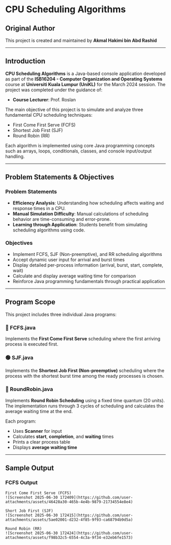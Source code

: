 # CPU Scheduling Algorithms

## Original Author  
This project is created and maintained by **Akmal Hakimi bin Abd Rashid**

---

## Introduction  
**CPU Scheduling Algorithms** is a Java-based console application developed as part of the **ISB16204 - Computer Organization and Operating Systems** course at **Universiti Kuala Lumpur (UniKL)** for the March 2024 session. The project was completed under the guidance of:

- **Course Lecturer**: Prof. Roslan

The main objective of this project is to simulate and analyze three fundamental CPU scheduling techniques:
- First Come First Serve (FCFS)
- Shortest Job First (SJF)
- Round Robin (RR)

Each algorithm is implemented using core Java programming concepts such as arrays, loops, conditionals, classes, and console input/output handling.

---

## Problem Statements & Objectives

### Problem Statements
- **Efficiency Analysis**: Understanding how scheduling affects waiting and response times in a CPU.
- **Manual Simulation Difficulty**: Manual calculations of scheduling behavior are time-consuming and error-prone.
- **Learning through Application**: Students benefit from simulating scheduling algorithms using code.

### Objectives
- Implement FCFS, SJF (Non-preemptive), and RR scheduling algorithms
- Accept dynamic user input for arrival and burst times
- Display detailed per-process information (arrival, burst, start, complete, wait)
- Calculate and display average waiting time for comparison
- Reinforce Java programming fundamentals through practical application

---

## Program Scope  

This project includes three individual Java programs:

### 🔵 FCFS.java  
Implements the **First Come First Serve** scheduling where the first arriving process is executed first.

### 🟢 SJF.java  
Implements the **Shortest Job First (Non-preemptive)** scheduling where the process with the shortest burst time among the ready processes is chosen.

### 🔴 RoundRobin.java  
Implements **Round Robin Scheduling** using a fixed time quantum (20 units). The implementation runs through 3 cycles of scheduling and calculates the average waiting time at the end.

Each program:
- Uses **Scanner** for input
- Calculates **start**, **completion**, and **waiting** times
- Prints a clear process table
- Displays **average waiting time**

---

## Sample Output

### FCFS Output
```text
First Come First Serve (FCFS)
![Screenshot 2025-06-30 172409](https://github.com/user-attachments/assets/46428a30-465b-4e4b-9879-21734554e8e4)

Short Job First (SJF)
![Screenshot 2025-06-30 172415](https://github.com/user-attachments/assets/5ae02001-d232-4f85-9f93-ca68794b9d5a)

Round Robin (RR)
![Screenshot 2025-06-30 172424](https://github.com/user-attachments/assets/f98b32c5-6554-4c3a-9f34-e32eb6fe1573)
